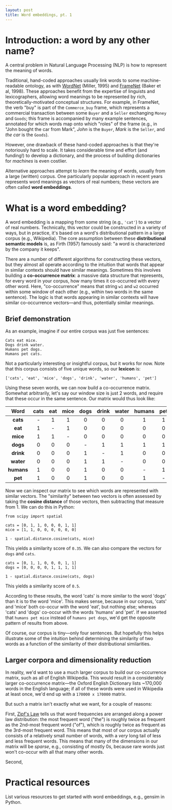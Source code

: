```yaml
---
layout: post
title: Word embeddings, pt. 1
---
```

# Introduction: a word by any other name?

A central problem in Natural Language Processing (NLP) is how to represent the meaning of words. 

Traditional, hand-coded approaches usually link words to some machine-readable ontology, as with [WordNet](https://wordnet.princeton.edu) (Miller, 1995) and [FrameNet](https://framenet.icsi.berkeley.edu/fndrupal/) (Baker et al, 1998). These approaches benefit from the expertise of linguists and lexicographers, allowing word meanings to be represented by rich, theoretically-motivated conceptual structures. For example, in FrameNet, the verb "buy" is part of the `Commerce_buy` frame, which represents a commercial transaction between some `Buyer` and a `Seller` exchanging `Money` and `Goods`; this frame is accompanied by many example sentences, annotated for which words map onto which "roles" of the frame (e.g., in "John bought the car from Mark", *John* is the `Buyer`, *Mark* is the `Seller`, and *the car* is the `Goods`).

However, one drawback of these hand-coded approaches is that they're notoriously hard to scale. It takes considerable time and effort (and funding!) to develop a dictionary, and the process of building dictionaries for *machines* is even costlier.

Alternative approaches attempt to *learn* the meaning of words, usually from a large (written) corpus. One particularly popular approach in recent years represents word meanings as vectors of real numbers; these vectors are often called **word embeddings**. 


# What is a word embedding?

A word embedding is a mapping from some string (e.g., `'cat'`) to a vector of real numbers. Technically, this vector could be constructed in a variety of ways, but in practice, it's based on a word's distributional pattern in a large corpus (e.g., Wikipedia). The core assumption between these **distributional semantic models** is, as Firth (1957) famously said: "a word is characterized by the company it keeps".

There are a number of different algorithms for constructing these vectors, but they almost all operate according to the intuition that words that appear in similar contexts should have similar meanings. Sometimes this involves building a **co-occurrence matrix**: a massive data structure that represents, for every word in your corpus, how many times it co-occurred with every other word. Here, "co-occurrence" means that string `w1` and `w2` occurred within some window of each other (e.g., within two words in the same sentence). The logic is that words appearing in similar contexts will have similar co-occurrence vectors––and thus, potentially similar meanings.

## Brief demonstration 

As an example, imagine if our entire corpus was just five sentences:

```
Cats eat mice.
Dogs drink water.
Humans pet dogs.
Humans pet cats.
```

Not a particularly interesting or insightful corpus, but it works for now. Note that this corpus consists of five unique words, so our **lexicon** is:

```
['cats', 'eat', 'mice', 'dogs', 'drink', 'water', 'humans', 'pet']
```

Using these seven words, we can now build a co-occurrence matrix. Somewhat arbitrarily, let's say our window size is just 2 words, and require that these occur in the same sentence. Our matrix would thus look like:

| Word |  cats  |  eat  |  mice  | dogs | drink | water | humans | pet |
|:----------:|:----------:|:----------:|:----------:|:----------:|:----------:|:----------:|:----------:|:----------:|
| **cats** | - | 1 | 1 | 0 | 0 | 0 | 1 | 1 |
| **eat** | 1 | - | 1 | 0 | 0 | 0 | 0 | 0 |
| **mice** | 1 | 1 | - | 0 | 0 | 0 | 0 | 0 |
| **dogs** | 0 | 0 | 0 | - | 1 | 1 | 1 | 1 |
| **drink** | 0 | 0 | 0 | 1 | - | 1 | 0 | 0 |
| **water** | 0 | 0 | 0 | 1 | 1 | - | 0 | 0 |
| **humans** | 1 | 0 | 0 | 1 | 0 | 0 | - | 1 |
| **pet** | 1 | 0 | 0 | 1 | 0 | 0 | 1 | - |


Now we can inspect our matrix to see which words are represented with similar vectors. The "similarity" between two vectors is often assessed by taking the **cosine distance** of those vectors, then subtracting that measure from 1. We can do this in Python:

```
from scipy import spatial

cats = [0, 1, 1, 0, 0, 0, 1, 1]
mice = [1, 1, 0, 0, 0, 0, 0, 0]

1 - spatial.distance.cosine(cats, mice)
```  

This yields a similarity score of `0.35`. We can also compare the vectors for `dogs` and `cats`.

```
cats = [0, 1, 1, 0, 0, 0, 1, 1]
dogs = [0, 0, 0, 0, 1, 1, 1, 1]

1 - spatial.distance.cosine(cats, dogs)
```  

This yields a similarity score of `0.5`. 

According to these results, the word 'cats' is more similar to the word 'dogs' than it is to the word 'mice'. This makes sense, because in our corpus, 'cats' and 'mice' both co-occur with the word 'eat', but nothing else; whereas 'cats' and 'dogs' co-occur with the words 'humans' and 'pet'. If we asserted that `humans pet mice` instead of `humans pet dogs`, we'd get the opposite pattern of results from above. 

Of course, our corpus is tiny––only four sentences. But hopefully this helps illustrate some of the intuition behind determining the similarity of two words as a function of the similarity of their distributional similarities.

## Larger corpora and dimensionality reduction

In reality, we'd want to use a much larger corpus to build our co-occurrence matrix, such as all of English Wikipedia. This would result in a considerably larger co-occurrence matrix––the Oxford English Dictionary lists ~170,000 words in the English language; if all of these words were used in Wikipedia at least once, we'd end up with a `170000 x 170000` matrix.

But such a matrix isn't exactly what we want, for a couple of reasons:

First, [Zipf's Law](https://en.wikipedia.org/wiki/Zipf%27s_law) tells us that word frequencies are arranged along a power law distribution: the most frequent word ("the") is roughly twice as frequent as the 2nd-most frequent word ("of"), which is roughly twice as frequent as the 3rd-most frequent word. This means that most of our corpus actually consists of a relatively small number of words, with a *very* long tail of less and less frequent words. This means that many of the dimensions in our matrix will be *sparse*, e.g., consisting of mostly 0s, because rare words just won't co-occur with all that many other words.

Second, 



# Practical resources


List various resources to get started with word embeddings, e.g., gensim in Python.